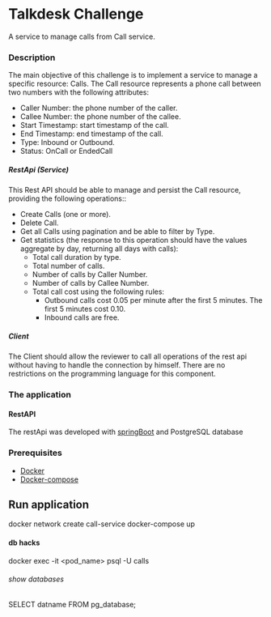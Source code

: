 # Talkdesk Challenge
A service to manage calls from Call service.

### Description
The main objective of this challenge is to implement a service to manage a specific resource: Calls. The Call resource represents a phone call between two numbers with the following attributes:

- Caller Number: the phone number of the caller.
- Callee Number: the phone number of the callee.
- Start Timestamp: start timestamp of the call.
- End Timestamp: end timestamp of the call.
- Type: Inbound or Outbound.
- Status: OnCall or EndedCall

##### RestApi (Service)
This Rest API should be able to manage and persist the Call resource, providing the following operations::

* Create Calls (one or more).
* Delete Call.
* Get all Calls using pagination and be able to filter by Type.
* Get statistics (the response to this operation should have the values aggregate by day, returning all days with calls):
    * Total call duration by type.
    * Total number of calls.
    * Number of calls by Caller Number.
    * Number of calls by Callee Number.
    * Total call cost using the following rules:
        * Outbound calls cost 0.05 per minute after the first 5 minutes. The first 5 minutes cost 0.10.
        * Inbound calls are free.

##### Client

The Client should allow the reviewer to call all operations of the rest api without having to handle the connection by himself. There are no restrictions on the programming language for this component.

### The application
#### RestAPI 

The restApi was developed with [springBoot] and PostgreSQL database



[Docker]: <https://www.docker.com/get-started>
[Docker-compose]: <https://docs.docker.com/compose/install/>
[springBoot]: <https://spring.io/projects/spring-boot>



### Prerequisites
* [Docker]
* [Docker-compose]




## Run application

docker network create call-service
docker-compose up



#### db hacks
docker exec -it <pod_name> psql -U calls

###### show databases
SELECT datname FROM pg_database;